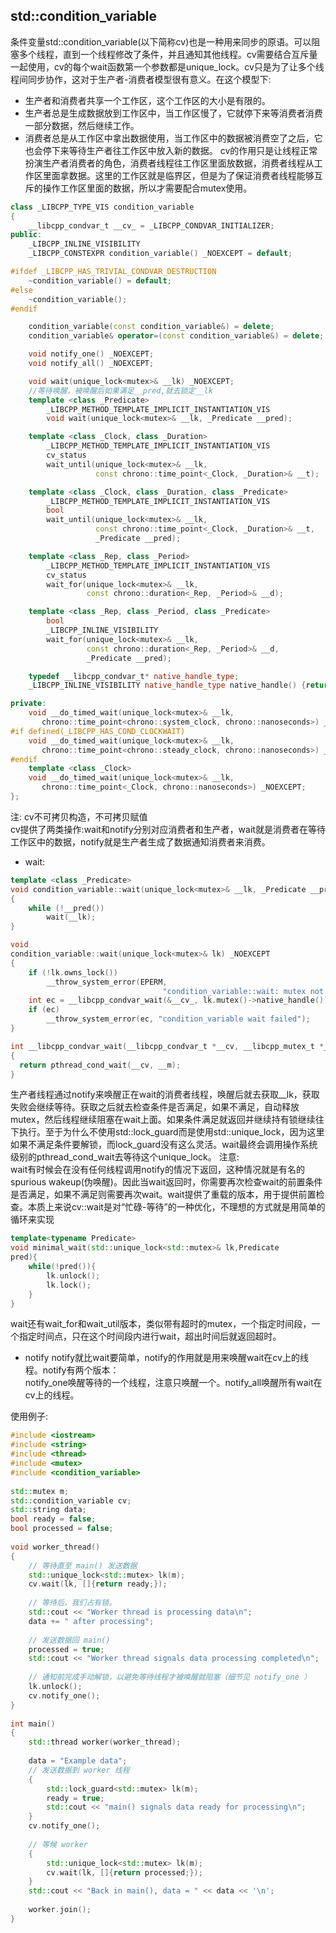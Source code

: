 ## std::condition_variable
条件变量std::condition_variable(以下简称cv)也是一种用来同步的原语。可以阻塞多个线程，直到一个线程修改了条件，并且通知其他线程。cv需要结合互斥量一起使用，cv的每个wait函数第一个参数都是unique_lock<mutex>。cv只是为了让多个线程间同步协作，这对于生产者-消费者模型很有意义。在这个模型下:
- 生产者和消费者共享一个工作区，这个工作区的大小是有限的。
- 生产者总是生成数据放到工作区中，当工作区慢了，它就停下来等消费者消费一部分数据，然后继续工作。
- 消费者总是从工作区中拿出数据使用，当工作区中的数据被消费空了之后，它也会停下来等待生产者往工作区中放入新的数据。
cv的作用只是让线程正常扮演生产者消费者的角色，消费者线程往工作区里面放数据，消费者线程从工作区里面拿数据。这里的工作区就是临界区，但是为了保证消费者线程能够互斥的操作工作区里面的数据，所以才需要配合mutex使用。
```cpp
class _LIBCPP_TYPE_VIS condition_variable
{
    __libcpp_condvar_t __cv_ = _LIBCPP_CONDVAR_INITIALIZER;
public:
    _LIBCPP_INLINE_VISIBILITY
    _LIBCPP_CONSTEXPR condition_variable() _NOEXCEPT = default;

#ifdef _LIBCPP_HAS_TRIVIAL_CONDVAR_DESTRUCTION
    ~condition_variable() = default;
#else
    ~condition_variable();
#endif

    condition_variable(const condition_variable&) = delete;
    condition_variable& operator=(const condition_variable&) = delete;

    void notify_one() _NOEXCEPT;
    void notify_all() _NOEXCEPT;

    void wait(unique_lock<mutex>& __lk) _NOEXCEPT;
    //等待唤醒，被唤醒后如果满足__pred,就去锁定__lk
    template <class _Predicate>
        _LIBCPP_METHOD_TEMPLATE_IMPLICIT_INSTANTIATION_VIS
        void wait(unique_lock<mutex>& __lk, _Predicate __pred);

    template <class _Clock, class _Duration>
        _LIBCPP_METHOD_TEMPLATE_IMPLICIT_INSTANTIATION_VIS
        cv_status
        wait_until(unique_lock<mutex>& __lk,
                   const chrono::time_point<_Clock, _Duration>& __t);

    template <class _Clock, class _Duration, class _Predicate>
        _LIBCPP_METHOD_TEMPLATE_IMPLICIT_INSTANTIATION_VIS
        bool
        wait_until(unique_lock<mutex>& __lk,
                   const chrono::time_point<_Clock, _Duration>& __t,
                   _Predicate __pred);

    template <class _Rep, class _Period>
        _LIBCPP_METHOD_TEMPLATE_IMPLICIT_INSTANTIATION_VIS
        cv_status
        wait_for(unique_lock<mutex>& __lk,
                 const chrono::duration<_Rep, _Period>& __d);

    template <class _Rep, class _Period, class _Predicate>
        bool
        _LIBCPP_INLINE_VISIBILITY
        wait_for(unique_lock<mutex>& __lk,
                 const chrono::duration<_Rep, _Period>& __d,
                 _Predicate __pred);

    typedef __libcpp_condvar_t* native_handle_type;
    _LIBCPP_INLINE_VISIBILITY native_handle_type native_handle() {return &__cv_;}

private:
    void __do_timed_wait(unique_lock<mutex>& __lk,
       chrono::time_point<chrono::system_clock, chrono::nanoseconds>) _NOEXCEPT;
#if defined(_LIBCPP_HAS_COND_CLOCKWAIT)
    void __do_timed_wait(unique_lock<mutex>& __lk,
       chrono::time_point<chrono::steady_clock, chrono::nanoseconds>) _NOEXCEPT;
#endif
    template <class _Clock>
    void __do_timed_wait(unique_lock<mutex>& __lk,
       chrono::time_point<_Clock, chrono::nanoseconds>) _NOEXCEPT;
};
```
注: cv不可拷贝构造，不可拷贝赋值  
cv提供了两类操作:wait和notify分别对应消费者和生产者，wait就是消费者在等待工作区中的数据，notify就是生产者生成了数据通知消费者来消费。
- wait:
```cpp
template <class _Predicate>
void condition_variable::wait(unique_lock<mutex>& __lk, _Predicate __pred)
{
    while (!__pred())
        wait(__lk);
}

void
condition_variable::wait(unique_lock<mutex>& lk) _NOEXCEPT
{
    if (!lk.owns_lock())
        __throw_system_error(EPERM,
                                  "condition_variable::wait: mutex not locked");
    int ec = __libcpp_condvar_wait(&__cv_, lk.mutex()->native_handle());
    if (ec)
        __throw_system_error(ec, "condition_variable wait failed");
}

int __libcpp_condvar_wait(__libcpp_condvar_t *__cv, __libcpp_mutex_t *__m)
{
  return pthread_cond_wait(__cv, __m);
}
```
生产者线程通过notify来唤醒正在wait的消费者线程，唤醒后就去获取__lk，获取失败会继续等待。获取之后就去检查条件是否满足，如果不满足，自动释放mutex，然后线程继续阻塞在wait上面。如果条件满足就返回并继续持有锁继续往下执行。至于为什么不使用std::lock_guard而是使用std::unique_lock，因为这里如果不满足条件要解锁，而lock_guard没有这么灵活。wait最终会调用操作系统级别的pthread_cond_wait去等待这个unique_lock。
注意:  
wait有时候会在没有任何线程调用notify的情况下返回，这种情况就是有名的spurious wakeup(伪唤醒)。因此当wait返回时，你需要再次检查wait的前置条件是否满足，如果不满足则需要再次wait。wait提供了重载的版本，用于提供前置检查。本质上来说cv::wait是对“忙碌-等待”的一种优化，不理想的方式就是用简单的循环来实现
```cpp
template<typename Predicate>
void minimal_wait(std::unique_lock<std::mutex>& lk,Predicate
pred){
    while(!pred()){
        lk.unlock();
        lk.lock();
    }
}

```
wait还有wait_for和wait_util版本，类似带有超时的mutex，一个指定时间段，一个指定时间点，只在这个时间段内进行wait，超出时间后就返回超时。
- notify
notify就比wait要简单，notify的作用就是用来唤醒wait在cv上的线程。notify有两个版本：  
notify_one唤醒等待的一个线程，注意只唤醒一个。notify_all唤醒所有wait在cv上的线程。

使用例子:
```cpp
#include <iostream>
#include <string>
#include <thread>
#include <mutex>
#include <condition_variable>
 
std::mutex m;
std::condition_variable cv;
std::string data;
bool ready = false;
bool processed = false;
 
void worker_thread()
{
    // 等待直至 main() 发送数据
    std::unique_lock<std::mutex> lk(m);
    cv.wait(lk, []{return ready;});
 
    // 等待后，我们占有锁。
    std::cout << "Worker thread is processing data\n";
    data += " after processing";
 
    // 发送数据回 main()
    processed = true;
    std::cout << "Worker thread signals data processing completed\n";
 
    // 通知前完成手动解锁，以避免等待线程才被唤醒就阻塞（细节见 notify_one ）
    lk.unlock();
    cv.notify_one();
}
 
int main()
{
    std::thread worker(worker_thread);
 
    data = "Example data";
    // 发送数据到 worker 线程
    {
        std::lock_guard<std::mutex> lk(m);
        ready = true;
        std::cout << "main() signals data ready for processing\n";
    }
    cv.notify_one();
 
    // 等候 worker
    {
        std::unique_lock<std::mutex> lk(m);
        cv.wait(lk, []{return processed;});
    }
    std::cout << "Back in main(), data = " << data << '\n';
 
    worker.join();
}
```